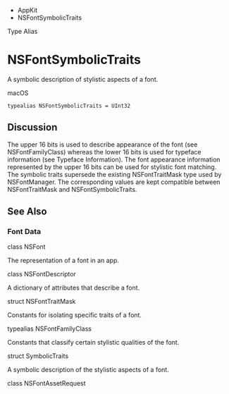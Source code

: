 

- AppKit
-  NSFontSymbolicTraits 

Type Alias

# NSFontSymbolicTraits

A symbolic description of stylistic aspects of a font.

macOS

``` source
typealias NSFontSymbolicTraits = UInt32
```

## Discussion

The upper 16 bits is used to describe appearance of the font (see NSFontFamilyClass) whereas the lower 16 bits is used for typeface information (see Typeface Information). The font appearance information represented by the upper 16 bits can be used for stylistic font matching. The symbolic traits supersede the existing NSFontTraitMask type used by NSFontManager. The corresponding values are kept compatible between NSFontTraitMask and NSFontSymbolicTraits.

## See Also

### Font Data

class NSFont

The representation of a font in an app.

class NSFontDescriptor

A dictionary of attributes that describe a font.

struct NSFontTraitMask

Constants for isolating specific traits of a font.

typealias NSFontFamilyClass

Constants that classify certain stylistic qualities of the font.

struct SymbolicTraits

A symbolic description of the stylistic aspects of a font.

class NSFontAssetRequest

